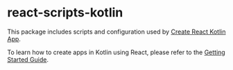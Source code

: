 # react-scripts-kotlin

This package includes scripts and configuration used by [Create React Kotlin App](https://github.com/JetBrains/create-react-kotlin-app/).

To learn how to create apps in Kotlin using React, please refer to the [Getting Started Guide](https://github.com/JetBrains/create-react-kotlin-app/#quick-overview).